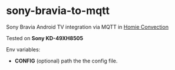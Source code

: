 # sony-bravia-to-mqtt

Sony Bravia Android TV integration via MQTT in [Homie Convection](https://homieiot.github.io/)

Tested on **Sony KD-49XH8505**

Env variables:
 * **CONFIG** (optional) path the the config file.